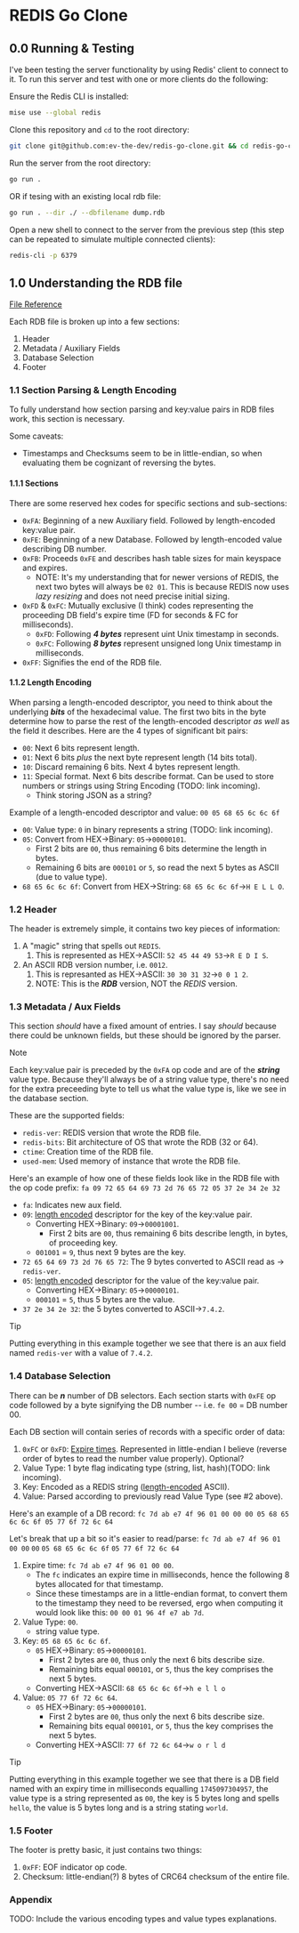 # REDIS Go Clone

## 0.0 Running & Testing

I've been testing the server functionality by using Redis' client to connect to it. To run this server and test with one or more clients do the following:

Ensure the Redis CLI is installed:
```sh
mise use --global redis
```

Clone this repository and `cd` to the root directory:
```sh
git clone git@github.com:ev-the-dev/redis-go-clone.git && cd redis-go-clone
```

Run the server from the root directory:
```sh
go run .
```
OR if tesing with an existing local rdb file:
```sh
go run . --dir ./ --dbfilename dump.rdb
```

Open a new shell to connect to the server from the previous step (this step can be repeated to simulate multiple connected clients):
```sh
redis-cli -p 6379
```

## 1.0 Understanding the RDB file

[File Reference](https://rdb.fnordig.de/file_format.html)

Each RDB file is broken up into a few sections:
1. Header
2. Metadata / Auxiliary Fields
3. Database Selection
4. Footer


### 1.1 Section Parsing & Length Encoding

To fully understand how section parsing and key:value pairs in RDB files work, this section is necessary. 

Some caveats:
- Timestamps and Checksums seem to be in little-endian, so when evaluating them be cognizant of reversing the bytes.

#### 1.1.1 Sections

There are some reserved hex codes for specific sections and sub-sections:
- `0xFA`: Beginning of a new Auxiliary field. Followed by length-encoded key:value pair.
- `0xFE`: Beginning of a new Database. Followed by length-encoded value describing DB number.
- `0xFB`: Proceeds `0xFE` and describes hash table sizes for main keyspace and expires.
    - NOTE: It's my understanding that for newer versions of REDIS, the next two bytes will always be `02 01`. This is because REDIS now uses *lazy resizing* and does not need precise initial sizing.
- `0xFD` & `0xFC`: Mutually exclusive (I think) codes representing the proceeding DB field's expire time (FD for seconds & FC for milliseconds).
    - `0xFD`: Following ***4 bytes*** represent uint Unix timestamp in seconds.
    - `0xFC`: Following ***8 bytes*** represent unsigned long Unix timestamp in milliseconds.
- `0xFF`: Signifies the end of the RDB file.

#### 1.1.2 Length Encoding

When parsing a length-encoded descriptor, you need to think about the underlying ***bits*** of the hexadecimal value. The first two bits in the byte determine how to parse the rest of the length-encoded descriptor *as well* as the field it describes. Here are the 4 types of significant bit pairs:
- `00`: Next 6 bits represent length.
- `01`: Next 6 bits *plus* the next byte represent length (14 bits total).
- `10`: Discard remaining 6 bits. Next 4 bytes represent length.
- `11`: Special format. Next 6 bits describe format. Can be used to store numbers or strings using String Encoding (TODO: link incoming).
    - Think storing JSON as a string?

Example of a length-encoded descriptor and value:
`00 05 68 65 6c 6c 6f`
- `00`: Value type: `0` in binary represents a string (TODO: link incoming).
- `05`: Convert from HEX->Binary: `05`->`00000101`.
    - First 2 bits are `00`, thus remaining 6 bits determine the length in bytes.
    - Remaining 6 bits are `000101` or `5`, so read the next 5 bytes as ASCII (due to value type).
- `68 65 6c 6c 6f`: Convert from HEX->String: `68 65 6c 6c 6f`->`H E L L O`.

### 1.2 Header

The header is extremely simple, it contains two key pieces of information:
1. A "magic" string that spells out `REDIS`.
    1. This is represented as HEX->ASCII: `52 45 44 49 53`->`R E D I S`.
2. An ASCII RDB version number, i.e. `0012`.
    1. This is represanted as HEX->ASCII: `30 30 31 32`->`0 0 1 2`.
    2. NOTE: This is the ***RDB*** version, NOT the *REDIS* version.


### 1.3 Metadata / Aux Fields

This section *should* have a fixed amount of entries. I say *should* because there could be unknown fields, but these should be ignored by the parser.

> [!NOTE]
> Each key:value pair is preceded by the `0xFA` op code and are of the ***string*** value type.
> Because they'll always be of a string value type, there's no need for the extra preceeding byte to tell us what the value type is, like we see in the database section.

These are the supported fields:
- `redis-ver`: REDIS version that wrote the RDB file.
- `redis-bits`: Bit architecture of OS that wrote the RDB (32 or 64).
- `ctime`: Creation time of the RDB file.
- `used-mem`: Used memory of instance that wrote the RDB file.

Here's an example of how one of these fields look like in the RDB file with the op code prefix:
`fa 09 72 65 64 69 73 2d 76 65 72 05 37 2e 34 2e 32`
- `fa`: Indicates new aux field.
- `09`: [length encoded](#11-section-parsing--length-encoding) descriptor for the key of the key:value pair.
    - Converting HEX->Binary: `09`->`00001001`.
        - First 2 bits are `00`, thus remaining 6 bits describe length, in bytes, of proceeding key.
    - `001001` = `9`, thus next 9 bytes are the key.
- `72 65 64 69 73 2d 76 65 72`: The 9 bytes converted to ASCII read as -> `redis-ver`.
- `05`: [length encoded](#11-section-parsing--length-encoding) descriptor for the value of the key:value pair.
    - Converting HEX->Binary: `05`->`00000101`.
    - `000101` = `5`, thus 5 bytes are the value.
- `37 2e 34 2e 32`: the 5 bytes converted to ASCII->`7.4.2`.

> [!TIP]
> Putting everything in this example together we see that there is an aux field named `redis-ver` with a value of `7.4.2`.


### 1.4 Database Selection

There can be ***n*** number of DB selectors. Each section starts with `0xFE` op code followed by a byte signifying the DB number -- i.e. `fe 00` = DB number 00.

Each DB section will contain series of records with a specific order of data:
1. `0xFC` or `0xFD`: [Expire times](#111-sections). Represented in little-endian I believe (reverse order of bytes to read the number value properly). Optional?
2. Value Type: 1 byte flag indicating type (string, list, hash)(TODO: link incoming).
3. Key: Encoded as a REDIS string ([length-encoded](#11-section-parsing--length-encoding) ASCII).
4. Value: Parsed according to previously read Value Type (see #2 above).

Here's an example of a DB record:
`fc 7d ab e7 4f 96 01 00 00 00 05 68 65 6c 6c 6f 05 77 6f 72 6c 64`

Let's break that up a bit so it's easier to read/parse:
`fc 7d ab e7 4f 96 01 00 00` `00` `05 68 65 6c 6c 6f` `05 77 6f 72 6c 64`

1. Expire time: `fc 7d ab e7 4f 96 01 00 00`.
    - The `fc` indicates an expire time in milliseconds, hence the following 8 bytes allocated for that timestamp.
    - Since these timestamps are in a little-endian format, to convert them to the timestamp they need to be reversed, ergo when computing it would look like this: `00 00 01 96 4f e7 ab 7d`.
2. Value Type: `00`.
    - string value type.
3. Key: `05 68 65 6c 6c 6f`.
    - `05` HEX->Binary: `05`->`00000101`.
        - First 2 bytes are `00`, thus only the next 6 bits describe size.
        - Remaining bits equal `000101`, or `5`, thus the key comprises the next 5 bytes.
    - Converting HEX->ASCII: `68 65 6c 6c 6f`->`h e l l o`
4. Value: `05 77 6f 72 6c 64`.
    - `05` HEX->Binary: `05`->`00000101`.
        - First 2 bytes are `00`, thus only the next 6 bits describe size.
        - Remaining bits equal `000101`, or `5`, thus the key comprises the next 5 bytes.
    - Converting HEX->ASCII: `77 6f 72 6c 64`->`w o r l d`

> [!TIP]
> Putting everything in this example together we see that there is a DB field named with an expiry time in milliseconds equalling `1745097304957`, the value type is a string represented as `00`, the key is 5 bytes long and spells `hello`, the value is 5 bytes long and is a string stating `world`.


### 1.5 Footer

The footer is pretty basic, it just contains two things:
1. `0xFF`: EOF indicator op code.
2. Checksum: little-endian(?) 8 bytes of CRC64 checksum of the entire file.

### Appendix
TODO: Include the various encoding types and value types explanations.
